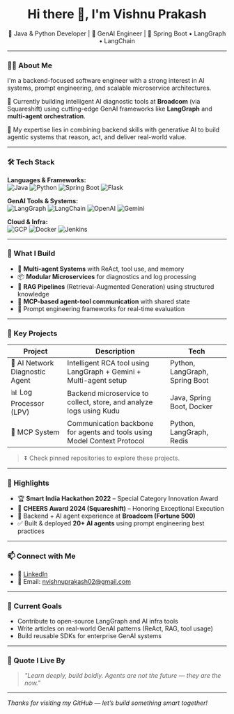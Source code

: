 <h1 align="center">Hi there 👋, I'm Vishnu Prakash</h1>

<p align="center">
  🚀 Java & Python Developer | 🧠 GenAI Engineer | 🔧 Spring Boot • LangGraph • LangChain
</p>

---

### 👨‍💻 About Me

I'm a backend-focused software engineer with a strong interest in AI systems, prompt engineering, and scalable microservice architectures.

🔭 Currently building intelligent AI diagnostic tools at **Broadcom** (via Squareshift) using cutting-edge GenAI frameworks like **LangGraph** and **multi-agent orchestration**.

🧠 My expertise lies in combining backend skills with generative AI to build agentic systems that reason, act, and deliver real-world value.

---

### 🛠 Tech Stack

**Languages & Frameworks:**  
![Java](https://img.shields.io/badge/Java-007396?style=flat&logo=java&logoColor=white)
![Python](https://img.shields.io/badge/Python-3776AB?style=flat&logo=python&logoColor=white)
![Spring Boot](https://img.shields.io/badge/SpringBoot-6DB33F?style=flat&logo=springboot&logoColor=white)
![Flask](https://img.shields.io/badge/Flask-000000?style=flat&logo=flask&logoColor=white)

**GenAI Tools & Systems:**  
![LangGraph](https://img.shields.io/badge/LangGraph-black?style=flat&logo=python&logoColor=white)
![LangChain](https://img.shields.io/badge/LangChain-blue?style=flat)
![OpenAI](https://img.shields.io/badge/OpenAI-412991?style=flat&logo=openai&logoColor=white)
![Gemini](https://img.shields.io/badge/Gemini-Google-4285F4?style=flat)

**Cloud & Infra:**  
![GCP](https://img.shields.io/badge/Google_Cloud-4285F4?style=flat&logo=googlecloud&logoColor=white)
![Docker](https://img.shields.io/badge/Docker-2496ED?style=flat&logo=docker&logoColor=white)
![Jenkins](https://img.shields.io/badge/Jenkins-D24939?style=flat&logo=jenkins&logoColor=white)

---

### 🔧 What I Build

- 🧠 **Multi-agent Systems** with ReAct, tool use, and memory
- 📦 **Modular Microservices** for diagnostics and log processing
- 🤖 **RAG Pipelines** (Retrieval-Augmented Generation) using structured knowledge
- 🔁 **MCP-based agent-tool communication** with shared state
- 🧪 Prompt engineering frameworks for real-time evaluation

---

### 🧩 Key Projects

| Project | Description | Tech |
|--------|-------------|------|
| 🤖 AI Network Diagnostic Agent | Intelligent RCA tool using LangGraph + Gemini + Multi-agent setup | Python, LangGraph, Spring Boot |
| 📊 Log Processor (LPV) | Backend microservice to collect, store, and analyze logs using Kudu | Java, Spring Boot, Docker |
| 🔁 MCP System | Communication backbone for agents and tools using Model Context Protocol | Python, LangGraph, Redis |

> ⏬ Check pinned repositories to explore these projects.

---

### 🎯 Highlights

- 🏆 **Smart India Hackathon 2022** – Special Category Innovation Award  
- 🏅 **CHEERS Award 2024 (Squareshift)** – Honoring Exceptional Execution  
- 💼 Backend + AI agent experience at **Broadcom (Fortune 500)**  
- ✅ Built & deployed **20+ AI agents** using prompt engineering best practices

---

### 📫 Connect with Me

- 💼 [LinkedIn](https://www.linkedin.com/in/vishnuprakashn/)
- 📧 Email: [nvishnuprakash02@gmail.com](mailto:nvishnuprakash02@gmail.com)

---

### 🌱 Current Goals

- Contribute to open-source LangGraph and AI infra tools  
- Write articles on real-world GenAI patterns (ReAct, RAG, tool usage)  
- Build reusable SDKs for enterprise GenAI systems  

---

### 💬 Quote I Live By

> _"Learn deeply, build boldly. Agents are not the future — they are the now."_

---

_Thanks for visiting my GitHub — let’s build something smart together!_
